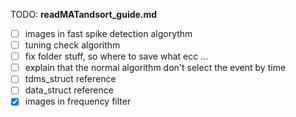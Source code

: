 TODO: **readMATandsort_guide.md**
- [ ] images in fast spike detection algorythm
- [ ] tuning check algorithm
- [ ] fix folder stuff, so where to save what ecc ...
- [ ] explain that the normal algorithm don't select the event by time
- [ ] tdms_struct reference
- [ ] data_struct reference
- [x] images in frequency filter
